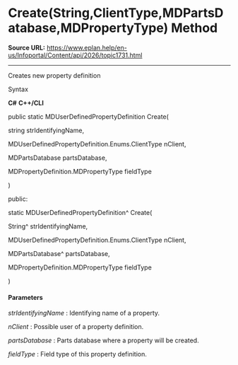 # Create(String,ClientType,MDPartsDatabase,MDPropertyType) Method

**Source URL:** https://www.eplan.help/en-us/Infoportal/Content/api/2026/topic1731.html

---

Creates new property definition

Syntax

**C#**
**C++/CLI**


public static MDUserDefinedPropertyDefinition Create( 

   string strIdentifyingName,

   MDUserDefinedPropertyDefinition.Enums.ClientType nClient,

   MDPartsDatabase partsDatabase,

   MDPropertyDefinition.MDPropertyType fieldType

)

public:

static MDUserDefinedPropertyDefinition^ Create( 

   String^ strIdentifyingName,

   MDUserDefinedPropertyDefinition.Enums.ClientType nClient,

   MDPartsDatabase^ partsDatabase,

   MDPropertyDefinition.MDPropertyType fieldType

)


#### Parameters

*strIdentifyingName*
:   Identifying name of a property.

*nClient*
:   Possible user of a property definition.

*partsDatabase*
:   Parts database where a property will be created.

*fieldType*
:   Field type of this property definition.
